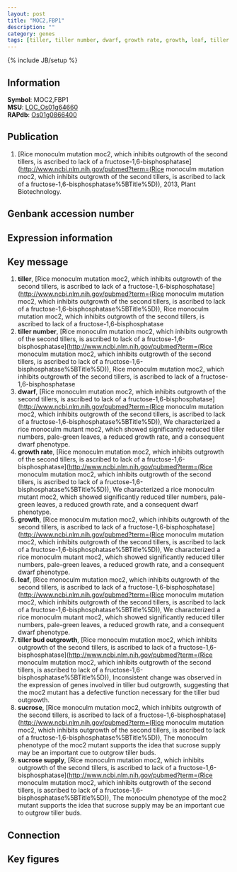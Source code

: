 ```yaml
---
layout: post
title: "MOC2,FBP1"
description: ""
category: genes
tags: [tiller, tiller number, dwarf, growth rate, growth, leaf, tiller bud outgrowth, sucrose, sucrose supply, Gene]
---
```

{% include JB/setup %}

## Information
__Symbol__: MOC2,FBP1  
__MSU__: [LOC_Os01g64660](http://rice.plantbiology.msu.edu/cgi-bin/ORF_infopage.cgi?orf=LOC_Os01g64660)  
__RAPdb__: [Os01g0866400](http://rapdb.dna.affrc.go.jp/viewer/gbrowse_details/irgsp1?name=Os01g0866400)  

## Publication
1. [Rice monoculm mutation moc2, which inhibits outgrowth of the second tillers, is ascribed to lack of a fructose-1,6-bisphosphatase](http://www.ncbi.nlm.nih.gov/pubmed?term=(Rice monoculm mutation moc2, which inhibits outgrowth of the second tillers, is ascribed to lack of a fructose-1,6-bisphosphatase%5BTitle%5D)), 2013, Plant Biotechnology.

## Genbank accession number

## Expression information

## Key message
1. __tiller__, [Rice monoculm mutation moc2, which inhibits outgrowth of the second tillers, is ascribed to lack of a fructose-1,6-bisphosphatase](http://www.ncbi.nlm.nih.gov/pubmed?term=(Rice monoculm mutation moc2, which inhibits outgrowth of the second tillers, is ascribed to lack of a fructose-1,6-bisphosphatase%5BTitle%5D)), Rice monoculm mutation moc2, which inhibits outgrowth of the second tillers, is ascribed to lack of a fructose-1,6-bisphosphatase
2. __tiller number__, [Rice monoculm mutation moc2, which inhibits outgrowth of the second tillers, is ascribed to lack of a fructose-1,6-bisphosphatase](http://www.ncbi.nlm.nih.gov/pubmed?term=(Rice monoculm mutation moc2, which inhibits outgrowth of the second tillers, is ascribed to lack of a fructose-1,6-bisphosphatase%5BTitle%5D)), Rice monoculm mutation moc2, which inhibits outgrowth of the second tillers, is ascribed to lack of a fructose-1,6-bisphosphatase
3. __dwarf__, [Rice monoculm mutation moc2, which inhibits outgrowth of the second tillers, is ascribed to lack of a fructose-1,6-bisphosphatase](http://www.ncbi.nlm.nih.gov/pubmed?term=(Rice monoculm mutation moc2, which inhibits outgrowth of the second tillers, is ascribed to lack of a fructose-1,6-bisphosphatase%5BTitle%5D)), We characterized a rice monoculm mutant moc2, which showed significantly reduced tiller numbers, pale-green leaves, a reduced growth rate, and a consequent dwarf phenotype. 
4. __growth rate__, [Rice monoculm mutation moc2, which inhibits outgrowth of the second tillers, is ascribed to lack of a fructose-1,6-bisphosphatase](http://www.ncbi.nlm.nih.gov/pubmed?term=(Rice monoculm mutation moc2, which inhibits outgrowth of the second tillers, is ascribed to lack of a fructose-1,6-bisphosphatase%5BTitle%5D)), We characterized a rice monoculm mutant moc2, which showed significantly reduced tiller numbers, pale-green leaves, a reduced growth rate, and a consequent dwarf phenotype. 
5. __growth__, [Rice monoculm mutation moc2, which inhibits outgrowth of the second tillers, is ascribed to lack of a fructose-1,6-bisphosphatase](http://www.ncbi.nlm.nih.gov/pubmed?term=(Rice monoculm mutation moc2, which inhibits outgrowth of the second tillers, is ascribed to lack of a fructose-1,6-bisphosphatase%5BTitle%5D)), We characterized a rice monoculm mutant moc2, which showed significantly reduced tiller numbers, pale-green leaves, a reduced growth rate, and a consequent dwarf phenotype. 
6. __leaf__, [Rice monoculm mutation moc2, which inhibits outgrowth of the second tillers, is ascribed to lack of a fructose-1,6-bisphosphatase](http://www.ncbi.nlm.nih.gov/pubmed?term=(Rice monoculm mutation moc2, which inhibits outgrowth of the second tillers, is ascribed to lack of a fructose-1,6-bisphosphatase%5BTitle%5D)), We characterized a rice monoculm mutant moc2, which showed significantly reduced tiller numbers, pale-green leaves, a reduced growth rate, and a consequent dwarf phenotype. 
7. __tiller bud outgrowth__, [Rice monoculm mutation moc2, which inhibits outgrowth of the second tillers, is ascribed to lack of a fructose-1,6-bisphosphatase](http://www.ncbi.nlm.nih.gov/pubmed?term=(Rice monoculm mutation moc2, which inhibits outgrowth of the second tillers, is ascribed to lack of a fructose-1,6-bisphosphatase%5BTitle%5D)), Inconsistent change was observed in the expression of genes involved in tiller bud outgrowth, suggesting that the moc2 mutant has a defective function necessary for the tiller bud outgrowth.
8. __sucrose__, [Rice monoculm mutation moc2, which inhibits outgrowth of the second tillers, is ascribed to lack of a fructose-1,6-bisphosphatase](http://www.ncbi.nlm.nih.gov/pubmed?term=(Rice monoculm mutation moc2, which inhibits outgrowth of the second tillers, is ascribed to lack of a fructose-1,6-bisphosphatase%5BTitle%5D)), The monoculm phenotype of the moc2 mutant supports the idea that sucrose supply may be an important cue to outgrow tiller buds.
9. __sucrose supply__, [Rice monoculm mutation moc2, which inhibits outgrowth of the second tillers, is ascribed to lack of a fructose-1,6-bisphosphatase](http://www.ncbi.nlm.nih.gov/pubmed?term=(Rice monoculm mutation moc2, which inhibits outgrowth of the second tillers, is ascribed to lack of a fructose-1,6-bisphosphatase%5BTitle%5D)), The monoculm phenotype of the moc2 mutant supports the idea that sucrose supply may be an important cue to outgrow tiller buds.

## Connection

## Key figures


